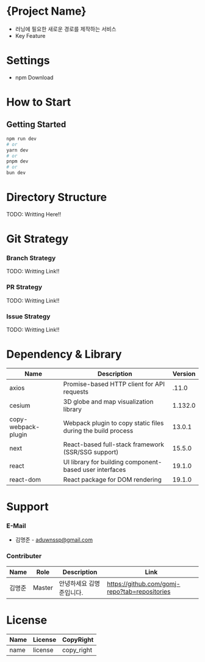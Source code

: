 # {Project Name}
- 러닝에 필요한 새로운 경로를 제작하는 서비스 
- Key Feature

# Settings
- npm Download

# How to Start
## Getting Started
```bash
npm run dev
# or
yarn dev
# or
pnpm dev
# or
bun dev
```

# Directory Structure
TODO: Writting Here!!

# Git Strategy
### Branch Strategy
TODO: Writting Link!!

### PR Strategy
TODO: Writting Link!!

### Issue Strategy
TODO: Writting Link!!

# Dependency & Library
| Name                | Description                                                  | Version |
|---------------------|--------------------------------------------------------------|---------|
| axios               | Promise-based HTTP client for API requests                   | .11.0   |
| cesium              | 3D globe and map visualization library                       | 1.132.0 |
| copy-webpack-plugin | Webpack plugin to copy static files during the build process | 13.0.1  |
| next                | React-based full-stack framework (SSR/SSG support)           | 15.5.0  |
| react               | UI library for building component-based user interfaces      | 19.1.0  |
| react-dom           | React package for DOM rendering                              | 19.1.0  |



# Support
### E-Mail
- 김명준 - aduwnssp@gmail.com

### Contributer
| Name | Role   | Description   | Link |
|------|--------|---------------|------|
| 김명준  | Master | 안녕하세요 김명준입니다. | https://github.com/gomj-repo?tab=repositories     |

# License
|Name|License|CopyRight|
|---|---|---|
|name|license|copy_right|